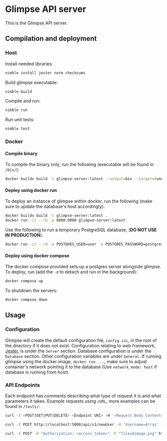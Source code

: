 # Glimpse API server

This is the Glimpse API server.

## Compilation and deployment

### Host

Install needed libraries:

```sh
nimble install jester norm checksums
```

Build glimpse executable:

```sh
nimble build
```

Compile and run:

```sh
nimble run
```

Run unit tests:

```sh
nimble test
```

### Docker

#### Compile binary

To compile the binary only, run the following (executable will be found in `/bin/`):

```sh
docker buildx build -t glimpse-server:latest --output=bin --target=runner -f bin.dockerfile .
```

#### Deploy using docker run

To deploy an instance of glimpse within docker, run the following (make sure to update the database's host accordingly):

```sh
docker buildx build -t glimpse-server:latest .
docker run -it --rm -p 8080:8080 glimpse-server:latest
```

Use the following to run a temporary PostgreSQL database, (**DO NOT USE IN PRODUCTION**):

```sh
docker run -it --rm -e POSTGRES_USER=user -e POSTGRES_PASSWORD=postgresql -p 5432:5432 postgres
```

#### Deploy using docker compose

The docker compose provided sets up a postgres server alongside glimpse. To deploy, run (add the `-d` to detach and run in the background):

```sh
docker compose up
```

To shutdown the servers:

```sh
docker compose down
```

## Usage

### Configuration

Glimpse will create the default configuration file, `config.ini`, in the root of the directory if it does not exist. Configuration relating to web framework, [Jester](https://github.com/dom96/jester), is under the `Server` section. Database configuration is under the `Database` section. Other configuration variables are under `General`. If running glimpse using the docker image, `docker run ...`, make sure to adjust container's network pointing it to the database (Use `network_mode: host` if database is running from host).

### API Endpoints

Each endpoint has comments describing what type of request it is and what parameters it takes.
Example requests using `cURL`, more examples can be found in `/tests/`:

```sh
curl -X <POST|GET|PUT|DELETE> <Endpoint URI> -H '<Request Body Contents>'
```

```sh
curl -X POST http://localhost:5000/api/v1/newUser -H 'Username=Array' -H 'Password=i8Vl8XZaVRiZFsZ'
```

```sh
curl -X POST -H "Authorization: <access_token>" -F "file=@image.png" http://localhost:5000/api/v1/newFile
```
